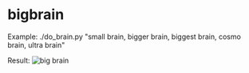 bigbrain
========

Example: ./do_brain.py "small brain, bigger brain, biggest brain, cosmo brain, ultra brain"

Result:
![big brain](http://i.imgur.com/IfRTWr6.jpg)
